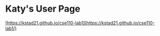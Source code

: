 # Katy's User Page
  [https://kstad21.github.io/cse110-lab1](https://kstad21.github.io/cse110-lab1/)
